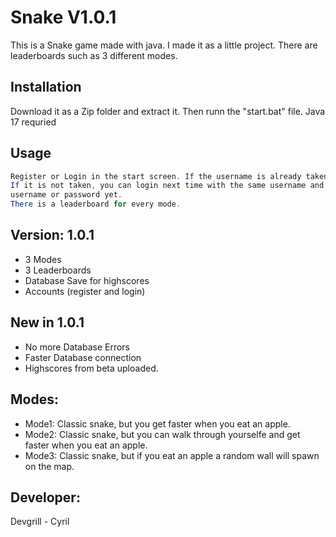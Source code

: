 # Snake V1.0.1

This is a Snake game made with java. I made it as a little project. There are leaderboards such as 3 different modes.

## Installation

Download it as a Zip folder and extract it. Then runn the "start.bat" file. 
Java 17 requried

## Usage

```java
Register or Login in the start screen. If the username is already taken you cant register. 
If it is not taken, you can login next time with the same username and the SAME password. There is no way to change
username or password yet. 
There is a leaderboard for every mode.
```

## Version: 1.0.1
* 3 Modes
* 3 Leaderboards
* Database Save for highscores
* Accounts (register and login)

## New in 1.0.1
* No more Database Errors
* Faster Database connection
* Highscores from beta uploaded. 

## Modes:
* Mode1: Classic snake, but you get faster when you eat an apple.
* Mode2: Classic snake, but you can walk through yourselfe and get faster when you eat an apple.
* Mode3: Classic snake, but if you eat an apple a random wall will spawn on the map.

## Developer:
Devgrill - Cyril
